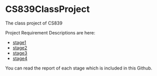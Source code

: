 # CS839ClassProject
The class project of CS839

Project Requirement Descriptions are here:

* [stage1](https://github.com/iphyer/CS839ClassProject/blob/master/ProjectDescriptions/CS%20839%20Spring%202018%2C%20Project%20Stage%201%20-%20AnHai's%20Group.pdf)
* [stage2](https://github.com/iphyer/CS839ClassProject/blob/master/ProjectDescriptions/CS%20839%20Spring%202018%2C%20Project%20Stage%202%20-%20AnHai's%20Group.pdf)
* [stage3](https://github.com/iphyer/CS839ClassProject/blob/master/ProjectDescriptions/CS%20839%20Spring%202018%2C%20Project%20Stage%203%20-%20AnHai's%20Group.pdf)
* [stage4](https://github.com/iphyer/CS839ClassProject/blob/master/ProjectDescriptions/CS%20839%20Spring%202018%2C%20Project%20Stage%204%20-%20AnHai's%20Group.pdf)

You can read the report of each stage which is included in this Github.
